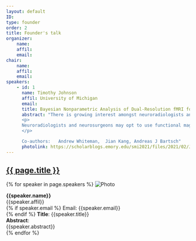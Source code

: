 ```yaml
---
layout: default
ID: 
type: founder
order: 2
title: Founder's talk
organizer:
    name: 
    affil: 
    email: 
chair:
    name: 
    affil: 
    email: 
speakers:
    - id: 1
      name: Timothy Johnson
      affil: University of Michigan
      email: 
      title: Bayesian Nonparametric Analysis of Dual-Resolution fMRI for Presurgical Planning
      abstract: "There is growing interest amongst neuroradiologists and neurosurgeons in using functional magnetic resonance imaging (fMRI) to map functionally relevant brain regions to aid in presurgical planning.  This application requires a high degree of spatial accuracy.  However, standard fMRI does not have the spatial resolution required and high spatial resolution fMRI is too noisy for this application. Our idea is to leverage the advantage of standard resolution fMRI (high signal-to-noise ratio) with the advantage of high-resolution fMRI (refined spatial resolution). We develop a new Bayesian nonparametric model to leverage the advantages of both. Working with the unsmoothed z-statistic images from both resolutions, we place a Gaussian process prior to the mean intensity function and use ideas similar to the Gaussian predictive process to infer the mean intensity. We also develop an efficient computational algorithm to integrate these two sources of data. Simulation studies show our method performs better than alternative methods that use only one source of data alone.  Finally, we illustrate our method on real, presurgical data. 
      <p>
      Neuroradiologists and neurosurgeons may opt to use functional magnetic resonance imaging (fMRI) to map functionally relevant brain regions and plan out surgical access routes noninvasively. This application requires a high degree of spatial accuracy, but the fMRI signal-to-noise ratio (SNR) decreases as spatial resolution increases. In practice, fMRI scans can be collected at multiple spatial resolutions,  and it is of interest to make more accurate inference on brain activity by combining data with different resolutions. To this end, we develop a new Bayesian model to leverage both better spatial precision in high resolution fMRI and higher SNR in standard resolution fMRI. We assign a Gaussian process prior to the mean intensity function and develop an efficient, scalable posterior computation algorithm to integrate both sources of data. We draw posterior samples using an algorithm analogous to Riemann manifold Hamiltonian Monte Carlo in an expanded parameter space. We illustrate our method in analysis of presurgical fMRI data, and show in simulation our method infers the mean intensity more accurately than alternatives that use either the high or standard resolution fMRI data alone.
      </p>

      Co-authors:   Andrew Whiteman,  Jian Kang, Andreas J Bartsch"
      photolink: https://scholarblogs.emory.edu/smi2021/files/2021/02/JohnsonTim-e1614022250691-300x300.jpg   
---
```




  <h2 style="color: #120659;">
    <a href="{{ page.url | prepend: site.relative_url }}">
      {{ page.title }}
    </a>
  </h2>



  {% for speaker in page.speakers %}
  ![Photo]({{speaker.photolink}})
  <p> 
  <b>{{speaker.name}}</b><br/>
    {{speaker.affil}} <br/> 
  {% if speaker.email %}
  Email: {{speaker.email}} <br/> 
  {% endif %}
  <b>Title</b>: {{speaker.title}} <br/>
  <b>Abstract</b>:<br/> {{speaker.abstract}} <br/>
  {% endfor %}

